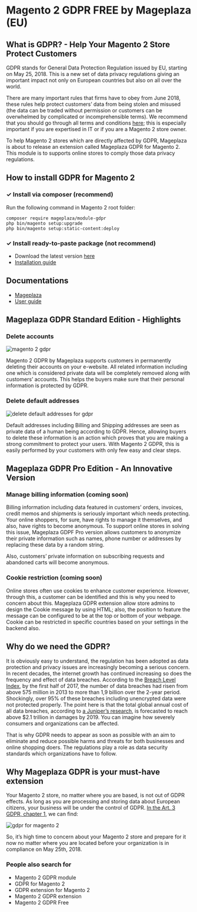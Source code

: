 # Magento 2 GDPR FREE by Mageplaza (EU)

## What is GDPR? - Help Your Magento 2 Store Protect Customers
GDPR stands for General Data Protection Regulation issued by EU, starting on May 25, 2018. This is a new set of data privacy regulations giving an important impact not only on European countries but also on all over the world.

There are many important rules that firms have to obey from June 2018, these rules help protect customers’ data from being stolen and misused (the data can be traded without permission or customers can be overwhelmed by complicated or incomprehensible terms). We recommend that you should go through all terms and conditions [here](https://www.eugdpr.org/); this is especially important if you are expertised in IT or if you are a Magento 2 store owner.

To help Magento 2 stores which are directly affected by GDPR, Mageplaza is about to release an extension called Mageplaza GDPR for Magento 2. This module is to supports online stores to comply those data privacy regulations.


## How to install GDPR for Magento 2


### ✓ Install via composer (recommend)
Run the following command in Magento 2 root folder:

```
composer require mageplaza/module-gdpr
php bin/magento setup:upgrade
php bin/magento setup:static-content:deploy
```
### ✓ Install ready-to-paste package (not recommend)

- Download the latest version [here](https://github.com/mageplaza/magento-2-gdpr/releases)
-  [Installation guide](https://www.mageplaza.com/install-magento-2-extension/)

## Documentations
- [Mageplaza](https://www.mageplaza.com)
- [User guide](http://docs.mageplaza.com/gdpr/)

## Mageplaza GDPR Standard Edition - Highlights

### Delete accounts
![magento 2 gdpr](https://i.imgur.com/5DYdNyN.png)

Magento 2 GDPR by Mageplaza supports customers in permanently deleting their accounts on your e-website. All related information including one which is considered private data will be completely removed along with customers’ accounts. This helps the buyers make sure that their personal information is protected by GDPR.

### Delete default addresses

![delete default addresses for gdpr](https://i.imgur.com/rlbuMfk.png)

Default addresses including Billing and Shipping addresses are seen as private data of a human being according to GDPR. Hence, allowing buyers to delete these information is an action which proves that you are making a strong commitment to protect your users. With Magento 2 GDPR, this is easily performed by your customers with only few easy and clear steps.



## Mageplaza GDPR Pro Edition - An Innovative Version

### Manage billing information (coming soon)
Billing information including data featured in customers’ orders, invoices, credit memos and shipments is seriously important which needs protecting. Your online shoppers, for sure, have rights to manage it themselves, and also, have rights to become anonymous. To support online stores in solving this issue, Mageplaza GDPF Pro version allows customers to anonymize their private information such as names, phone number or addresses by replacing these data by a random string.

Also, customers’ private information on subscribing requests and abandoned carts will become anonymous.  

### Cookie restriction (coming soon)
Online stores often use cookies to enhance customer experience. However, through this, a customer can be identified and this is why you need to concern about this. Mageplaza GDPR extension allow store admins to design the Cookie message by using HTML; also, the position to feature the message can be configured to be at the top or bottom of your webpage. Cookie can be restricted in specific countries based on your settings in the backend also.



## Why do we need the GDPR?
It is obviously easy to understand, the regulation has been adopted as data protection and privacy issues are increasingly becoming a serious concern. In recent decades, the internet growth has continued increasing so does the frequency and effect of data breaches. According to the [Breach Level Index](https://breachlevelindex.com/assets/Breach-Level-Index-Report-H1-2017-Gemalto.pdf), by the first half of 2017, the number of data breaches had risen from above 575 million in 2013 to more than 1,9 billion over the 2-year period. Shockingly, over 95% of these breaches including unencrypted data were not protected properly. The point here is that the total global annual cost of all data breaches, according to [a Juniper’s research](https://www.juniperresearch.com/press/press-releases/cybercrime-cost-businesses-over-2trillion), is forecasted to reach above $2.1 trillion in damages by 2019. You can imagine how severely consumers and organizations can be affected.

That is why GDPR needs to appear as soon as possible with an aim to eliminate and reduce possible harms and threats for both businesses and online shopping doers. The regulations play a role as data security standards which organizations have to follow. 

## Why Mageplaza GDPR is your must-have extension
Your Magento 2 store, no matter where you are based, is not out of GDPR effects. As long as you are processing and storing data about European citizens, your business will be under the control of GDPR. [In the Art. 3 GDPR, chapter 1](https://gdpr-info.eu/art-3-gdpr/), we can find: 

![gdpr for magento 2](https://i.imgur.com/9tp5P7q.png)

So, it’s high time to concern about your Magento 2 store and prepare for it now no matter where you are located before your organization is in compliance on May 25th, 2018.



### People also search for
- Magento 2 GDPR module
- GDPR for Magento 2
- GDPR extension for Magento 2
- Magento 2 GDPR extension
- Magento 2 GDPR Free
